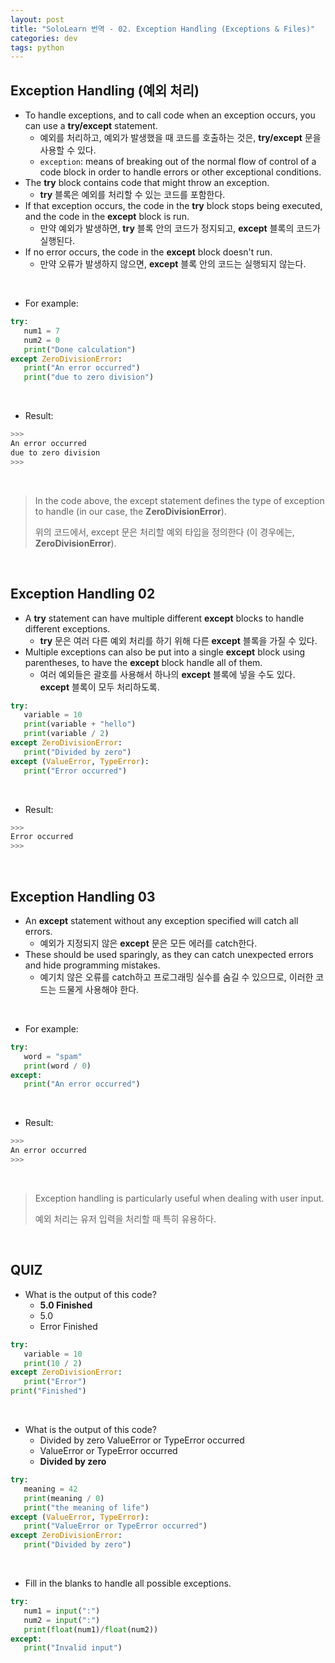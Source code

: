 ```yaml
---
layout: post
title: "SoloLearn 번역 - 02. Exception Handling (Exceptions & Files)"
categories: dev
tags: python
---
```


## Exception Handling (예외 처리)

- To handle exceptions, and to call code when an exception occurs, you can use a **try/except** statement.
  - 예외를 처리하고, 예외가 발생했을 때 코드를 호출하는 것은, **try/except** 문을 사용할 수 있다.
  - `exception`: means of breaking out of the normal flow of control of a code block in order to handle errors or other exceptional conditions.
- The **try** block contains code that might throw an exception.
  - **try** 블록은 예외를 처리할 수 있는 코드를 포함한다.
- If that exception occurs, the code in the **try** block stops being executed, and the code in the **except** block is run.
  - 만약 예외가 발생하면, **try** 블록 안의 코드가 정지되고, **except** 블록의 코드가 실행된다.
- If no error occurs, the code in the **except** block doesn't run.
  - 만약 오류가 발생하지 않으면, **except** 블록 안의 코드는 실행되지 않는다.

<br>

- For example:

```python
try:
   num1 = 7
   num2 = 0
   print("Done calculation")
except ZeroDivisionError:
   print("An error occurred")
   print("due to zero division")
```

<br>

- Result:

```python
>>>
An error occurred
due to zero division
>>>
```

<br>

> In the code above, the except statement defines the type of exception to handle (in our case, the **ZeroDivisionError**).
>
> 위의 코드에서, except 문은 처리할 예외 타입을 정의한다 (이 경우에는, **ZeroDivisionError**).

<br>

## Exception Handling 02

- A **try** statement can have multiple different **except** blocks to handle different exceptions.
  - **try** 문은 여러 다른 예외 처리를 하기 위해 다른 **except** 블록을 가질 수 있다.
- Multiple exceptions can also be put into a single **except** block using parentheses, to have the **except** block handle all of them.
  - 여러 예외들은 괄호를 사용해서 하나의 **except** 블록에 넣을 수도 있다. **except** 블록이 모두 처리하도록.

```python
try:
   variable = 10
   print(variable + "hello")
   print(variable / 2)
except ZeroDivisionError:
   print("Divided by zero")
except (ValueError, TypeError):
   print("Error occurred")
```

<br>

- Result:

```python
>>>
Error occurred
>>>
```

<br>

## Exception Handling 03

- An **except** statement without any exception specified will catch all errors.
  - 예외가 지정되지 않은  **except** 문은 모든 에러를 catch한다.
- These should be used sparingly, as they can catch unexpected errors and hide programming mistakes.
  - 예기치 않은 오류를 catch하고 프로그래밍 실수를 숨길 수 있으므로, 이러한 코드는 드물게 사용해야 한다.

<br>

- For example:

```python
try:
   word = "spam"
   print(word / 0)
except:
   print("An error occurred")
```

<br>

- Result:

```python
>>>
An error occurred
>>>
```

<br>

> Exception handling is particularly useful when dealing with user input.
>
> 예외 처리는 유저 입력을 처리할 때 특히 유용하다.

<br>

## QUIZ

- What is the output of this code?
  - **5.0 Finished**
  - 5.0
  - Error Finished

```python
try:
   variable = 10
   print(10 / 2)
except ZeroDivisionError:
   print("Error")
print("Finished")
```

<br>

- What is the output of this code?
  - Divided by zero ValueError or TypeError occurred
  - ValueError or TypeError occurred
  - **Divided by zero**

```python
try:
   meaning = 42
   print(meaning / 0)
   print("the meaning of life")
except (ValueError, TypeError):
   print("ValueError or TypeError occurred")
except ZeroDivisionError:
   print("Divided by zero")
```

<br>

- Fill in the blanks to handle all possible exceptions.

```python
try:
   num1 = input(":")
   num2 = input(":")
   print(float(num1)/float(num2))
except:
   print("Invalid input")
```

<br>